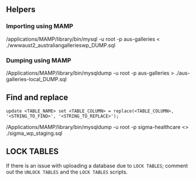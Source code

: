 ## Helpers

### Importing using MAMP
/applications/MAMP/library/bin/mysql -u root -p aus-galleries < ./wwwaust2_australiangallerieswp_DUMP.sql

### Dumping using MAMP
/Applications/MAMP/library/bin/mysqldump -u root -p aus-galleries > ./aus-galleries-local_DUMP.sql

## Find and replace
`update <TABLE_NAME> set <TABLE_COLUMN> = replace(<TABLE_COLUMN>, '<STRING_TO_FIND>', '<STRING_TO_REPLACE>');`

/Applications/MAMP/library/bin/mysqldump -u root -p sigma-healthcare <> ./sigma_wp_staging.sql

## LOCK TABLES
If there is an issue with uploading a database due to `LOCK TABLES`; comment out the `UNLOCK TABLES` and the `LOCK TABLES` scripts.
